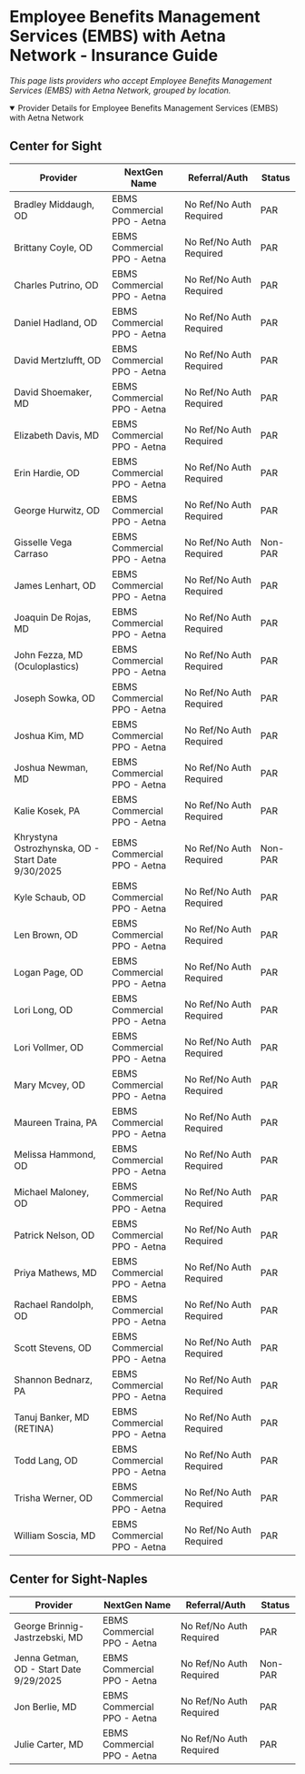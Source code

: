 # Employee Benefits Management Services (EMBS) with Aetna Network - Insurance Guide

*This page lists providers who accept Employee Benefits Management Services (EMBS) with Aetna Network, grouped by location.*

<details open><summary>Provider Details for Employee Benefits Management Services (EMBS) with Aetna Network</summary>

## Center for Sight

| Provider | NextGen Name | Referral/Auth | Status |
|----------|-------------|--------------|--------|
| Bradley Middaugh, OD | EBMS Commercial PPO - Aetna | No Ref/No Auth Required | PAR |
| Brittany Coyle, OD | EBMS Commercial PPO - Aetna | No Ref/No Auth Required | PAR |
| Charles Putrino, OD | EBMS Commercial PPO - Aetna | No Ref/No Auth Required | PAR |
| Daniel Hadland, OD | EBMS Commercial PPO - Aetna | No Ref/No Auth Required | PAR |
| David Mertzlufft, OD | EBMS Commercial PPO - Aetna | No Ref/No Auth Required | PAR |
| David Shoemaker, MD | EBMS Commercial PPO - Aetna | No Ref/No Auth Required | PAR |
| Elizabeth Davis, MD | EBMS Commercial PPO - Aetna | No Ref/No Auth Required | PAR |
| Erin Hardie, OD | EBMS Commercial PPO - Aetna | No Ref/No Auth Required | PAR |
| George Hurwitz, OD | EBMS Commercial PPO - Aetna | No Ref/No Auth Required | PAR |
| Gisselle Vega Carraso | EBMS Commercial PPO - Aetna | No Ref/No Auth Required | Non-PAR |
| James Lenhart, OD | EBMS Commercial PPO - Aetna | No Ref/No Auth Required | PAR |
| Joaquin De Rojas, MD | EBMS Commercial PPO - Aetna | No Ref/No Auth Required | PAR |
| John Fezza, MD (Oculoplastics) | EBMS Commercial PPO - Aetna | No Ref/No Auth Required | PAR |
| Joseph Sowka, OD | EBMS Commercial PPO - Aetna | No Ref/No Auth Required | PAR |
| Joshua Kim, MD | EBMS Commercial PPO - Aetna | No Ref/No Auth Required | PAR |
| Joshua Newman, MD | EBMS Commercial PPO - Aetna | No Ref/No Auth Required | PAR |
| Kalie Kosek, PA | EBMS Commercial PPO - Aetna | No Ref/No Auth Required | PAR |
| Khrystyna Ostrozhynska, OD - Start Date 9/30/2025 | EBMS Commercial PPO - Aetna | No Ref/No Auth Required | Non-PAR |
| Kyle Schaub, OD | EBMS Commercial PPO - Aetna | No Ref/No Auth Required | PAR |
| Len Brown, OD | EBMS Commercial PPO - Aetna | No Ref/No Auth Required | PAR |
| Logan Page, OD | EBMS Commercial PPO - Aetna | No Ref/No Auth Required | PAR |
| Lori Long, OD | EBMS Commercial PPO - Aetna | No Ref/No Auth Required | PAR |
| Lori Vollmer, OD | EBMS Commercial PPO - Aetna | No Ref/No Auth Required | PAR |
| Mary Mcvey, OD | EBMS Commercial PPO - Aetna | No Ref/No Auth Required | PAR |
| Maureen Traina, PA | EBMS Commercial PPO - Aetna | No Ref/No Auth Required | PAR |
| Melissa Hammond, OD | EBMS Commercial PPO - Aetna | No Ref/No Auth Required | PAR |
| Michael Maloney, OD | EBMS Commercial PPO - Aetna | No Ref/No Auth Required | PAR |
| Patrick Nelson, OD | EBMS Commercial PPO - Aetna | No Ref/No Auth Required | PAR |
| Priya Mathews, MD | EBMS Commercial PPO - Aetna | No Ref/No Auth Required | PAR |
| Rachael Randolph, OD | EBMS Commercial PPO - Aetna | No Ref/No Auth Required | PAR |
| Scott Stevens, OD | EBMS Commercial PPO - Aetna | No Ref/No Auth Required | PAR |
| Shannon Bednarz, PA | EBMS Commercial PPO - Aetna | No Ref/No Auth Required | PAR |
| Tanuj Banker, MD (RETINA) | EBMS Commercial PPO - Aetna | No Ref/No Auth Required | PAR |
| Todd Lang, OD | EBMS Commercial PPO - Aetna | No Ref/No Auth Required | PAR |
| Trisha Werner, OD | EBMS Commercial PPO - Aetna | No Ref/No Auth Required | PAR |
| William Soscia, MD | EBMS Commercial PPO - Aetna | No Ref/No Auth Required | PAR |

## Center for Sight-Naples

| Provider | NextGen Name | Referral/Auth | Status |
|----------|-------------|--------------|--------|
| George Brinnig-Jastrzebski, MD | EBMS Commercial PPO - Aetna | No Ref/No Auth Required | PAR |
| Jenna Getman, OD - Start Date 9/29/2025 | EBMS Commercial PPO - Aetna | No Ref/No Auth Required | Non-PAR |
| Jon Berlie, MD | EBMS Commercial PPO - Aetna | No Ref/No Auth Required | PAR |
| Julie Carter, MD | EBMS Commercial PPO - Aetna | No Ref/No Auth Required | PAR |

</details>

